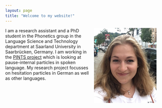 ```yaml
---
layout: page
title: "Welcome to my website!"
---
```


<img src="assets/me2.jpg" align="right" width="200" style="margin: 0px 20px 15px 10px;" />

I am a research assistant and a PhD student in the Phonetics group in the Language Science and Technology department at Saarland University in Saarbrücken, Germany.
I am working in the [PINTS project](https://www.pauseparticles.org) which is looking at pause-internal particles in spoken language. My research project focusses on hesitation particles in German as well as other languages.


